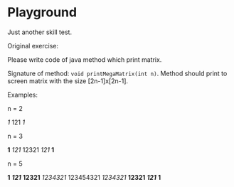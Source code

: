 Playground
==========

Just another skill test.

Original exercise:

Please write code of java method which print matrix.

Signature of method: `void printMegaMatrix(int n)`.
Method should print to screen matrix with the size [2n-1]x[2n-1].

Examples:

n = 2

*1*
121
*1*

n = 3

**1**
*121*
12321
*121*
**1**

n = 5

****1****
***121***
**12321**
*1234321*
123454321
*1234321*
**12321**
***121***
****1****